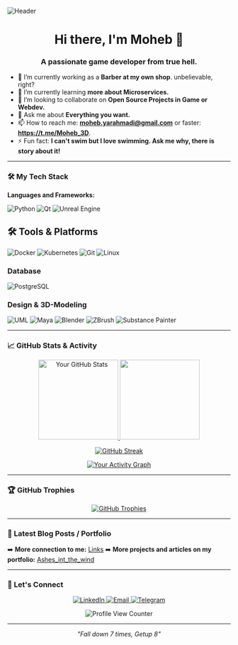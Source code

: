 <!-- A catchy header/banner image makes your profile stand out.
You can create one using tools like: https://canva.com, https://placehold.co, or https://github.com/kyechan99/capsule-render -->
![Header](https://placehold.co/1200x300/2d2b55/FFFFFF?text=Welcome+to+My+GitHub+Profile!)

<h1 align="center">Hi there, I'm Moheb 👋</h1>
<h3 align="center">A passionate game developer from true hell.</h3>

- 🔭 I’m currently working as a **Barber at my own shop**. unbelievable, right?
- 🌱 I’m currently learning **more about Microservices.**
- 👯 I’m looking to collaborate on **Open Source Projects in Game or Webdev.**
- 💬 Ask me about **Everything you want.**
- 📫 How to reach me: **moheb.yarahmadi@gmail.com** or faster: **https://t.me/Moheb_3D**.
- ⚡ Fun fact: **I can't swim but I love swimming. Ask me why, there is story about it!**

---

### 🛠️ My Tech Stack

**Languages and Frameworks:**
<!-- Icons from https://shields.io/badges or https://simpleicons.org/ -->
![Python](https://img.shields.io/badge/Python-3776AB?style=for-the-badge&logo=python&logoColor=white)
![Qt](https://img.shields.io/badge/Qt-C++-41CD52?style=for-the-badge&logo=qt&logoColor=white)
![Unreal Engine](https://img.shields.io/badge/Unreal-C++-0E1128?style=for-the-badge&logo=unrealengine&logoColor=white)

## 🛠️ Tools & Platforms
![Docker](https://img.shields.io/badge/Docker-2496ED?style=for-the-badge&logo=docker&logoColor=white)
![Kubernetes](https://img.shields.io/badge/Kubernetes-326CE5?style=for-the-badge&logo=kubernetes&logoColor=white)
![Git](https://img.shields.io/badge/Git-F05032?style=for-the-badge&logo=git&logoColor=white)
![Linux](https://img.shields.io/badge/Linux-FCC624?style=for-the-badge&logo=linux&logoColor=black)

### Database
![PostgreSQL](https://img.shields.io/badge/PostgreSQL-SQL-336791?style=for-the-badge&logo=postgresql&logoColor=white)

### Design & 3D-Modeling
![UML](https://img.shields.io/badge/UML-Diagrams-D71C4C?style=for-the-badge&logo=diagramsdotnet&logoColor=white)
![Maya](https://img.shields.io/badge/Maya-3D-0696D7?style=for-the-badge&logo=autodesk&logoColor=white)
![Blender](https://img.shields.io/badge/Blender-3D-F5792A?style=for-the-badge&logo=blender&logoColor=white)
![ZBrush](https://img.shields.io/badge/ZBrush-Sculpting-6B6B6B?style=for-the-badge&logo=pixologic&logoColor=white)
![Substance Painter](https://img.shields.io/badge/Substance-Texturing-6967CE?style=for-the-badge&logo=adobe&logoColor=white)

---

### 📈 GitHub Stats & Activity

<!-- A view of your stats - choose one or a combination. -->
<p align="center">
  <a href="https://github.com/anuraghazra/github-readme-stats">
    <img height="180em" src="https://github-readme-stats.vercel.app/api?username=MohebYarahmadi&show_icons=true&theme=radical&hide_border=true&count_private=true" alt="Your GitHub Stats" />
  </a>
  <a href="https://github.com/anuraghazra/github-readme-stats">
    <img height="180em" src="https://github-readme-stats.vercel.app/api/top-langs/?username=MohebYarahmadi&layout=compact&theme=radical&hide_border=true&langs_count=8" />
  </a>
</p>

<!-- GitHub Streak Stats - Optional but popular -->
<p align="center">
  <a href="https://git.io/streak-stats">
    <img src="https://streak-stats.demolab.com?user=MohebYarahmadi&theme=radical&hide_border=true&date_format=M%20j%5B%2C%20Y%5D" alt="GitHub Streak" />
  </a>
</p>

<!-- A dynamic activity graph -->
<p align="center">
  <a href="https://github.com/ashutosh00710/github-readme-activity-graph">
    <img alt="Your Activity Graph" src="https://github-readme-activity-graph.vercel.app/graph?username=MohebYarahmadi&theme=react-dark&hide_border=true&area=true" />
  </a>
</p>

---

### 🏆 GitHub Trophies

<!-- Trophy stats for some gamification -->
<p align="center">
  <a href="https://github.com/ryo-ma/github-profile-trophy">
    <img src="https://github-profile-trophy.vercel.app/?username=MohebYarahmadi&theme=onedark&no-frame=true&row=1&column=7" alt="GitHub Trophies" />
  </a>
</p>

---

### 📝 Latest Blog Posts / Portfolio

<!-- If you write a blog, this is a great place to showcase your latest articles using an RSS feed. -->
<!-- Using https://github.com/gautamkrishnar/blog-post-workflow -->
<!-- BLOG-POST-LIST:START -->
<!-- BLOG-POST-LIST:END -->

➡️ **More connection to me:** [Links](https://zil.ink/moheb.yarahmadi)
➡️ **More projects and articles on my portfolio:** [Ashes_int_the_wind](https://mohebyarahmadi.github.io/Ashes_in_the_wind/)


---

### 🤝 Let's Connect

<p align="center">
  <a href="https://www.linkedin.com/in/mohebyarahmadi/">
    <img src="https://img.shields.io/badge/LinkedIn-0077B5?style=for-the-badge&logo=linkedin&logoColor=white" alt="LinkedIn">
  </a>
  <a href="mailto:moheb.yarahmadi@gmail.com">
    <img src="https://img.shields.io/badge/Email-D14836?style=for-the-badge&logo=gmail&logoColor=white" alt="Email">
  </a>
  <a href="https://t.me/Moheb_3D">
    <img src="https://img.shields.io/badge/Telegram-D14836?style=for-the-badge&logo=telegram&logoColor=white" alt="Telegram">
  </a>
  
</p>

<p align="center">
  <img src="https://komarev.com/ghpvc/?username=MohebYarahmadi&label=Profile%20Views&color=0e75b6&style=flat" alt="Profile View Counter" />
</p>

<!-- A fun footer, maybe a quote or a joke -->
---
<p align="center">
  <i>"Fall down 7 times, Getup 8"</i>
</p>
